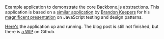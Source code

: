 Example application to demonstrate the core Backbone.js abstractions.
This application is based on a
[similar application](https://github.com/bkeepers/monologue) by
[Brandon Keepers](http://opensoul.org/) for his
[magnificent presentation](http://opensoul.org/blog/archives/2012/05/16/the-plight-of-pinocchio/)
on JavaScript testing and design patterns.

[Here's](http://monologue-js.herokuapp.com/) the application up and
running. The blog post is still not finished, but there is
[a WIP](https://github.com/kjbekkelund/writings/blob/master/understanding-backbone.md)
on Github.

